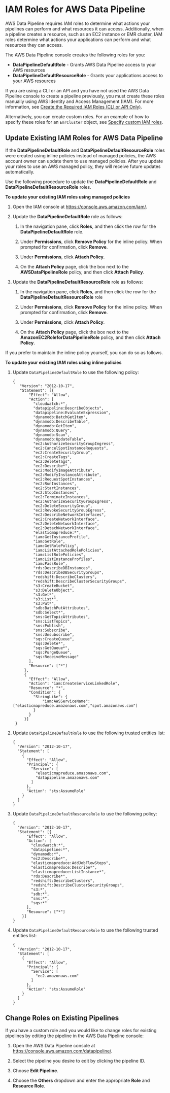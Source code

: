 # IAM Roles for AWS Data Pipeline<a name="dp-iam-roles"></a>

AWS Data Pipeline requires IAM roles to determine what actions your pipelines can perform and what resources it can access\. Additionally, when a pipeline creates a resource, such as an EC2 instance or EMR cluster, IAM roles determine what actions your applications can perform and what resources they can access\.

The AWS Data Pipeline console creates the following roles for you:
+ **DataPipelineDefaultRole** \- Grants AWS Data Pipeline access to your AWS resources
+ **DataPipelineDefaultResourceRole** \- Grants your applications access to your AWS resources

If you are using a CLI or an API and you have not used the AWS Data Pipeline console to create a pipeline previously, you must create these roles manually using AWS Identity and Access Management \(IAM\)\. For more information, see [Create the Required IAM Roles \(CLI or API Only\)](dp-get-setup.md#dp-iam-roles-new)\.

Alternatively, you can create custom roles\. For an example of how to specify these roles for an `EmrCluster` object, see [Specify custom IAM roles](emrcluster-example2-disable-encryption.md#example4)\.

## Update Existing IAM Roles for AWS Data Pipeline<a name="dp-iam-existing-accounts"></a>

If the **DataPipelineDefaultRole** and **DataPipelineDefaultResourceRole** roles were created using inline policies instead of managed policies, the AWS account owner can update them to use managed policies\. After you update your roles to use an AWS managed policy, they will receive future updates automatically\.

Use the following procedure to update the **DataPipelineDefaultRole** and **DataPipelineDefaultResourceRole** roles\.

**To update your existing IAM roles using managed policies**

1. Open the IAM console at [https://console\.aws\.amazon\.com/iam/](https://console.aws.amazon.com/iam/)\.

1. Update the **DataPipelineDefaultRole** role as follows:

   1. In the navigation pane, click **Roles**, and then click the row for the **DataPipelineDefaultRole** role\.

   1. Under **Permissions**, click **Remove Policy** for the inline policy\. When prompted for confirmation, click **Remove**\.

   1. Under **Permissions**, click **Attach Policy**\.

   1. On the **Attach Policy** page, click the box next to the **AWSDataPipelineRole** policy, and then click **Attach Policy**\.

1. Update the **DataPipelineDefaultResourceRole** role as follows:

   1. In the navigation pane, click **Roles**, and then click the row for the **DataPipelineDefaultResourceRole** role

   1. Under **Permissions**, click **Remove Policy** for the inline policy\. When prompted for confirmation, click **Remove**\.

   1. Under **Permissions**, click **Attach Policy**\.

   1. On the **Attach Policy** page, click the box next to the **AmazonEC2RoleforDataPipelineRole** policy, and then click **Attach Policy**\.

If you prefer to maintain the inline policy yourself, you can do so as follows\.

**To update your existing IAM roles using inline policies**

1. Update `DataPipelineDefaultRole` to use the following policy:

   ```
   {
      "Version": "2012-10-17",
      "Statement": [{
          "Effect": "Allow",
          "Action": [
            "cloudwatch:*",
            "datapipeline:DescribeObjects",
            "datapipeline:EvaluateExpression",
            "dynamodb:BatchGetItem",
            "dynamodb:DescribeTable",
            "dynamodb:GetItem",
            "dynamodb:Query",
            "dynamodb:Scan",
            "dynamodb:UpdateTable",
            "ec2:AuthorizeSecurityGroupIngress",
            "ec2:CancelSpotInstanceRequests",
            "ec2:CreateSecurityGroup",
            "ec2:CreateTags",
            "ec2:DeleteTags",
            "ec2:Describe*",
            "ec2:ModifyImageAttribute",
            "ec2:ModifyInstanceAttribute",
            "ec2:RequestSpotInstances",
            "ec2:RunInstances",
            "ec2:StartInstances",
            "ec2:StopInstances",
            "ec2:TerminateInstances",
            "ec2:AuthorizeSecurityGroupEgress", 
            "ec2:DeleteSecurityGroup", 
            "ec2:RevokeSecurityGroupEgress", 
            "ec2:DescribeNetworkInterfaces", 
            "ec2:CreateNetworkInterface", 
            "ec2:DeleteNetworkInterface", 
            "ec2:DetachNetworkInterface",
            "elasticmapreduce:*",
            "iam:GetInstanceProfile",
            "iam:GetRole",
            "iam:GetRolePolicy",
            "iam:ListAttachedRolePolicies",
            "iam:ListRolePolicies",
            "iam:ListInstanceProfiles",
            "iam:PassRole",
            "rds:DescribeDBInstances",
            "rds:DescribeDBSecurityGroups",
            "redshift:DescribeClusters",
            "redshift:DescribeClusterSecurityGroups",
            "s3:CreateBucket",
            "s3:DeleteObject",
            "s3:Get*",
            "s3:List*",
            "s3:Put*",
            "sdb:BatchPutAttributes",
            "sdb:Select*",
            "sns:GetTopicAttributes",
            "sns:ListTopics",
            "sns:Publish",
            "sns:Subscribe",
            "sns:Unsubscribe",
            "sqs:CreateQueue", 
            "sqs:Delete*", 
            "sqs:GetQueue*", 
            "sqs:PurgeQueue", 
            "sqs:ReceiveMessage" 
          ],
          "Resource": ["*"]
        },
        {
          "Effect": "Allow",
          "Action": "iam:CreateServiceLinkedRole",
          "Resource": "*",
          "Condition": {
            "StringLike": {
                "iam:AWSServiceName": ["elasticmapreduce.amazonaws.com","spot.amazonaws.com"]
            }
          }
        }]
    }
   ```

1. Update `DataPipelineDefaultRole` to use the following trusted entities list:

   ```
   {
     "Version": "2012-10-17",
     "Statement": [
       {
         "Effect": "Allow",
         "Principal": {
           "Service": [
             "elasticmapreduce.amazonaws.com",
             "datapipeline.amazonaws.com"
           ]
         },
         "Action": "sts:AssumeRole"
       }
     ]
   }
   ```

1. Update `DataPipelineDefaultResourceRole` to use the following policy:

   ```
   {
     "Version": "2012-10-17",
     "Statement": [{
         "Effect": "Allow",
         "Action": [
           "cloudwatch:*",
           "datapipeline:*",
           "dynamodb:*",
           "ec2:Describe*",
           "elasticmapreduce:AddJobFlowSteps",
           "elasticmapreduce:Describe*",
           "elasticmapreduce:ListInstance*",
           "rds:Describe*",
           "redshift:DescribeClusters",
           "redshift:DescribeClusterSecurityGroups",
           "s3:*",
           "sdb:*",
           "sns:*",
           "sqs:*"
         ],
         "Resource": ["*"]
       }]
   }
   ```

1. Update `DataPipelineDefaultResourceRole` to use the following trusted entities list:

   ```
   {
     "Version": "2012-10-17",
     "Statement": [
       {
         "Effect": "Allow",
         "Principal": {
           "Service": [
             "ec2.amazonaws.com"         
           ]
         },
         "Action": "sts:AssumeRole"
       }
     ]
   }
   ```

## Change Roles on Existing Pipelines<a name="dp-iam-change-console"></a>

If you have a custom role and you would like to change roles for existing pipelines by editing the pipeline in the AWS Data Pipeline console:

1. Open the AWS Data Pipeline console at [https://console\.aws\.amazon\.com/datapipeline/](https://console.aws.amazon.com/datapipeline/)\.

1. Select the pipeline you desire to edit by clicking the pipeline ID\.

1. Choose **Edit Pipeline**\.

1. Choose the **Others** dropdown and enter the appropriate **Role** and **Resource Role**\.